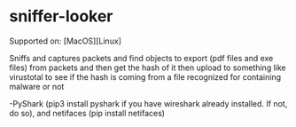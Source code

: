 # sniffer-looker


Supported on: [MacOS][Linux]

Sniffs and captures packets and find objects to export (pdf files and exe files) from packets and then get the hash of it then upload to something like virustotal to see if the hash is coming from a file recognized for containing malware or not


-PyShark (pip3 install pyshark if you have wireshark already installed. If not, do so), and netifaces (pip install netifaces)